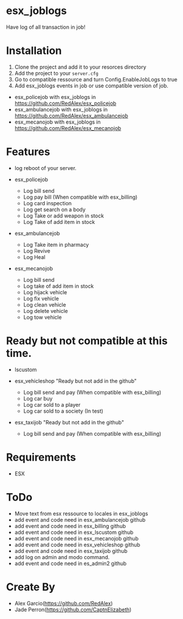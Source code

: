 # esx_joblogs

Have log of all transaction in job!

# Installation
1. Clone the project and add it to your resorces directory
2. Add the project to your `server.cfg`
3. Go to compatible ressource and turn Config.EnableJobLogs to true
4. Add esx_joblogs events in job or use compatible version of job.
* esx_policejob    with esx_joblogs in https://github.com/RedAlex/esx_policejob
* esx_ambulancejob with esx_joblogs in https://github.com/RedAlex/esx_ambulancejob
* esx_mecanojob    with esx_joblogs in https://github.com/RedAlex/esx_mecanojob

# Features
- log reboot of your server.

- esx_policejob
  - Log bill send 
  - Log pay bill (When compatible with esx_billing)
  - Log card inspection
  - Log get search on a body
  - Log Take or add weapon in stock
  - Log Take of add item in stock

- esx_ambulancejob
  - Log Take item in pharmacy
  - Log Revive
  - Log Heal

- esx_mecanojob
  - Log bill send
  - Log take of add item in stock
  - Log hijack vehicle
  - Log fix vehicle
  - Log clean vehicle
  - Log delete vehicle
  - Log tow vehicle

# Ready but not compatible at this time. 
- lscustom

- esx_vehicleshop "Ready but not add in the github"
  - Log bill send and pay (When compatible with esx_billing)
  - Log car buy
  - Log car sold to a player
  - Log car sold to a society (In test)
  
- esx_taxijob "Ready but not add in the github"
  - Log bill send and pay (When compatible with esx_billing)
  
# Requirements
- ESX

# ToDo
- Move text from esx ressource to locales in esx_joblogs
- add event and code need in esx_ambulancejob github
- add event and code need in esx_billing github
- add event and code need in esx_lscustom github
- add event and code need in esx_mecanojob github
- add event and code need in esx_vehicleshop github
- add event and code need in esx_taxijob github
- add log on admin and modo command.
- add event and code need in es_admin2 github

# Create By
- Alex Garcio(https://github.com/RedAlex)
- Jade Perron(https://github.com/CaptnElizabeth)
